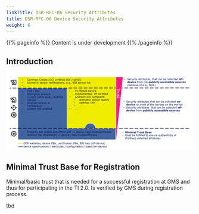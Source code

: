 ```yaml
---
linkTitle: DSR-RFC-06 Security Attributes
title: DSR-RFC-06 Device Security Attributes
weight: 6
---
```


{{% pageinfo %}}
Content is under development
{{% /pageinfo %}}

## Introduction

![dev_sec_level](device_security_figure.png)

## Minimal Trust Base for Registration
Minimal/basic trust that is needed for a successful registration at GMS and thus for participating in the TI 2.0. Is verified by GMS during registration process.

tbd
